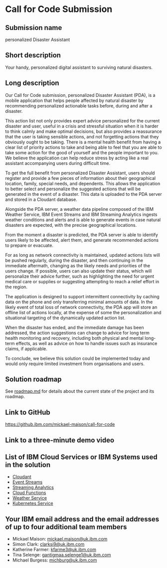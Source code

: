 # Call for Code Submission

## Submission name

personalized Disaster Assistant

## Short description

Your handy, personalized digital assistant to surviving natural disasters.

## Long description

Our Call for Code submission, personalized Disaster Assistant (PDA), is a mobile application that helps people affected by natural disaster by recommending personalized actionable tasks before, during and after a disaster. 

This action list not only provides expert advice personalized for the current disaster and user, useful in a crisis and stressful situation when it is harder to think calmly and make optimal decisions, but also provides a reassurance that the user is taking sensible actions, and not forgetting actions that they obviously ought to be taking. There is a mental health benefit from having a clear list of priority actions to take and being able to feel that you are able to take some action for the good of yourself and the people important to you. We believe the application can help reduce stress by acting like a real assistant accompanying users during difficult time.

To get the full benefit from personalized Disaster Assistant, users should register and provide a few pieces of information about their geographical location, family, special needs, and dependents. This allows the application to better select and personalize the suggested actions that will be generated in the event of a disaster. This data is uploaded to the PDA server and stored in a Cloudant database.

Alongside the PDA server, a weather data pipeline composed of the IBM Weather Service, IBM Event Streams and IBM Streaming Analytics ingests weather conditions and alerts and is able to generate events in case natural disasters are expected, with the precise geographical locations.

From the moment a disaster is predicted, the PDA server is able to identify users likely to be affected, alert them, and generate recommended actions to prepare or evacuate.

For as long as network connectivity is maintained, updated actions lists will be pushed regularly, during the disaster, and then continuing in the immediate aftermath, changing as the likely needs and priorities of the users change. If possible, users can also update their status, which will personalize their advice further, such as highlighting the need for urgent medical care or supplies or suggesting attempting to reach a relief effort in the region.

The application is designed to support intermittent connectivity by caching data on the phone and only transferring minimal amounts of data. In the likely event of total loss of network connectivity, the PDA app will store an offline list of actions locally, at the expense of some the personalization and situational targeting of the dynamically updated action list. 

When the disaster has ended, and the immediate damage has been addressed, the action suggestions can change to advice for long term health monitoring and recovery, including both physical and mental long-term effects, as well as advice on how to handle issues such as insurance claims, if applicable.

To conclude, we believe this solution could be implemented today and would only require limited investment from organisations and users.

## Solution roadmap

See [roadmap.md](roadmap.md) for details about the current state of the project and its roadmap.

## Link to GitHub

https://github.ibm.com/mickael-maison/call-for-code

## Link to a three-minute demo video


## List of IBM Cloud Services or IBM Systems used in the solution

- [Cloudant](https://cloud.ibm.com/catalog/services/cloudant)
- [Event Streams](https://cloud.ibm.com/catalog/services/event-streams)
- [Streaming Analytics](https://cloud.ibm.com/catalog/services/streaming-analytics)
- [Cloud Functions](https://cloud.ibm.com/openwhisk)
- [Weather Service](https://cloud.ibm.com/catalog/services/weather-company-data)
- [Kubernetes Service](https://cloud.ibm.com/kubernetes/catalog/cluster)

## Your IBM email address and the email addresses of up to four additional team members

- Mickael Maison: mickael.maison@uk.ibm.com
- Simon Clark: clarksi9@uk.ibm.com
- Katherine Farmer: kfarme3@uk.ibm.com
- Tina Selenge: gantigmaa.selenge1@uk.ibm.com
- Michael Burgess: michburg@uk.ibm.com
